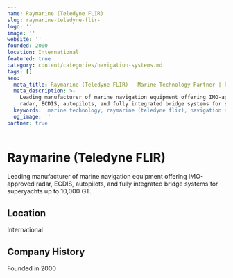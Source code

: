 ```yaml
---
name: Raymarine (Teledyne FLIR)
slug: raymarine-teledyne-flir-
logo: ''
image: ''
website: ''
founded: 2000
location: International
featured: true
category: content/categories/navigation-systems.md
tags: []
seo:
  meta_title: Raymarine (Teledyne FLIR) - Marine Technology Partner | Paul Thames
  meta_description: >-
    Leading manufacturer of marine navigation equipment offering IMO-approved
    radar, ECDIS, autopilots, and fully integrated bridge systems for superyacht
  keywords: 'marine technology, raymarine (teledyne flir), navigation systems'
  og_image: ''
partner: true
---
```


# Raymarine (Teledyne FLIR)

Leading manufacturer of marine navigation equipment offering IMO-approved radar, ECDIS, autopilots, and fully integrated bridge systems for superyachts up to 10,000 GT.



## Location

International

## Company History

Founded in 2000
